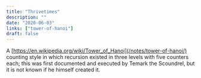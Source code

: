 ```yaml
---
title: "Thrivetimes"
description: ""
date: "2020-06-03"
links: ["tower-of-hanoi"]
draft: false
---
```


A [https://en.wikipedia.org/wiki/Tower_of_Hanoi](/notes/tower-of-hanoi/) counting style in which recursion existed in three levels with five counters each; this was first documented and executed by Temark the Scoundrel, but it is not known if he himself created it.
